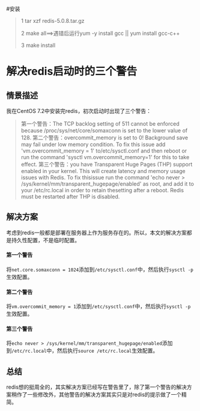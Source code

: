 #安装

> 1 tar xzf redis-5.0.8.tar.gz
>
> 2 make all==>遇错后运行yum -y install gcc  ||  yum install gcc-c++
>
> 3 make install





# 解决redis启动时的三个警告

## 情景描述

我在CentOS 7.2中安装完redis，初次启动时出现了三个警告：

> 第一个警告：The TCP backlog setting of 511 cannot be enforced because /proc/sys/net/core/somaxconn is set to the lower value of 128.
>  第二个警告：overcommit_memory is set to 0! Background save may fail under low  memory condition. To fix this issue add 'vm.overcommit_memory = 1'  to/etc/sysctl.conf and then reboot or run the command 'sysctl  vm.overcommit_memory=1' for this to take effect.
>  第三个警告：you have Transparent Huge Pages (THP) support enabled in your  kernel. This will create latency and memory usage issues with Redis. To  fix thisissue run the command 'echo never >  /sys/kernel/mm/transparent_hugepage/enabled' as root, and add it to your /etc/rc.local in order to retain thesetting after a reboot. Redis must  be restarted after THP is disabled.

## 解决方案

考虑到redis一般都是部署在服务器上作为服务存在的。所以，本文的解决方案都是持久性配置，不是临时配置。

#### 第一个警告

将`net.core.somaxconn = 1024`添加到`/etc/sysctl.conf`中，然后执行`sysctl -p`生效配置。

#### 第二个警告

将`vm.overcommit_memory = 1`添加到`/etc/sysctl.conf`中，然后执行`sysctl -p`生效配置。

#### 第三个警告

将`echo never > /sys/kernel/mm/transparent_hugepage/enabled`添加到`/etc/rc.local`中，然后执行`source /etc/rc.local`生效配置。

## 总结

redis想的挺周全的，其实解决方案已经写在警告里了，除了第一个警告的解决方案稍作了一些修改外，其他警告的解决方案其实只是对redis的提示做了一个精简。
